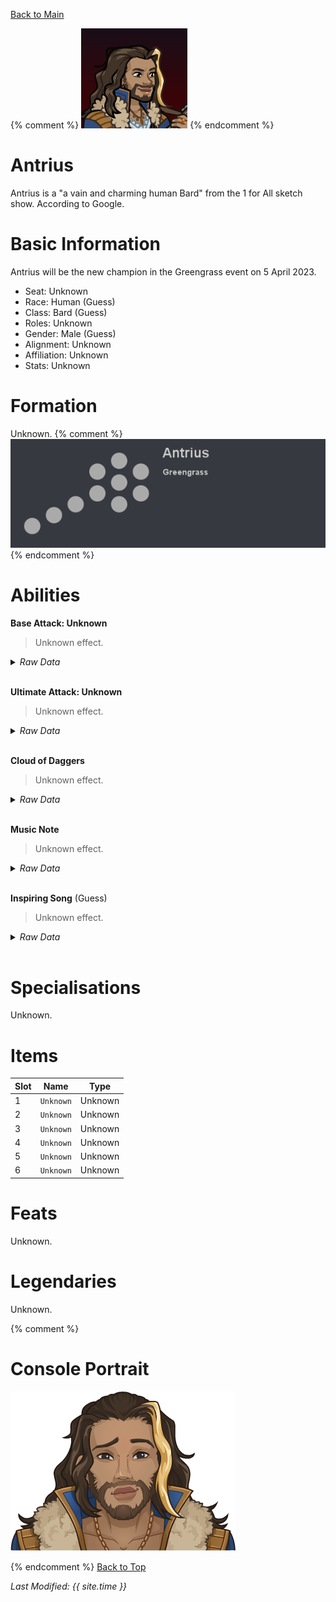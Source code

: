 [Back to Main](index.md)

{% comment %}
![PC Portrait](images/portrait_antrius.png)
{% endcomment %}

# Antrius

Antrius is a "a vain and charming human Bard" from the 1 for All sketch show. According to Google.

# Basic Information

Antrius will be the new champion in the Greengrass event on 5 April 2023.

* Seat: Unknown
* Race: Human (Guess)
* Class: Bard (Guess)
* Roles: Unknown
* Gender: Male (Guess)
* Alignment: Unknown
* Affiliation: Unknown
* Stats: Unknown

# Formation

Unknown.
{% comment %}
![Formation Layout](images/formation_antrius.png)
{% endcomment %}

# Abilities

**Base Attack: Unknown**
> Unknown effect.
<details><summary><em>Raw Data</em></summary>
<p>
<pre>
</pre>
</p>
</details>
<br />

**Ultimate Attack: Unknown**
> Unknown effect.
<details><summary><em>Raw Data</em></summary>
<p>
<pre>
</pre>
</p>
</details>
<br />

**Cloud of Daggers**
> Unknown effect.
<details><summary><em>Raw Data</em></summary>
<p>
<pre>
{
    "p": 0,
    "v": 2,
    "id": 18551,
    "export_params": {
        "uses": ["effect"],
        "export_animation": true
    },
    "type": 1,
    "graphic": "Effects/Effect_AntriusCloudofDaggers",
    "fs": 0
}
</pre>
</p>
</details>
<br />

**Music Note**
> Unknown effect.
<details><summary><em>Raw Data</em></summary>
<p>
<pre>
{
    "p": 0,
    "v": 2,
    "id": 18552,
    "export_params": {"uses": ["overlay"]},
    "type": 1,
    "graphic": "Effects/Overlay_AntriusMusicNote",
    "fs": 0
}
</pre>
</p>
</details>
<br />

**Inspiring Song** (Guess)
> Unknown effect.
<details><summary><em>Raw Data</em></summary>
<p>
<pre>
{
    "p": 0,
    "v": 2,
    "id": 18553,
    "export_params": {
        "uses": ["effect"],
        "export_animation": true
    },
    "type": 1,
    "graphic": "Effects/Underlay_InspiringSong",
    "fs": 0
}
</pre>
</p>
</details>
<br />

# Specialisations

Unknown.

# Items

| Slot | Name | Type |
|---|---|---|
| 1 | `Unknown` | Unknown |
| 2 | `Unknown` | Unknown |
| 3 | `Unknown` | Unknown |
| 4 | `Unknown` | Unknown |
| 5 | `Unknown` | Unknown |
| 6 | `Unknown` | Unknown |

# Feats

Unknown.

# Legendaries

Unknown.

{% comment %}
# Console Portrait

![Console Portrait](images/console_antrius.png)

{% endcomment %}
[Back to Top](#top)

*Last Modified: {{ site.time }}*